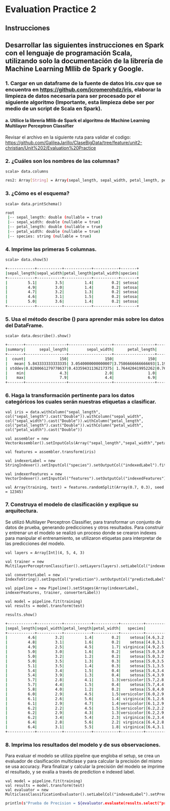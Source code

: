 # Evaluation Practice 2

## Instrucciones
## Desarrollar las siguientes instrucciones en Spark con el lenguaje de programación Scala, utilizando solo la documentación de la librería de Machine Learning Mllib de Spark y Google.

### 1. Cargar en un dataframe de la fuente de datos Iris.csv que se encuentra en https://github.com/jcromerohdz/iris, elaborar la limpieza de datos necesaria para ser procesado por el siguiente algoritmo (Importante, esta limpieza debe ser por medio de un script de Scala en Spark).
#### a. Utilice la librería Mllib de Spark el algoritmo de Machine Learning Multilayer Perceptron Classifier

Revisar el archivo en la siguiente ruta para validar el codigo: https://github.com/GalileaJarillo/ClaseBigData/tree/feature/unit2-christian/Unit%202/Evaluation%20Practice

### 2. ¿Cuáles son los nombres de las columnas?
```
scala> data.columns
```
```sh
res2: Array[String] = Array(sepal_length, sepal_width, petal_length, petal_width, species)
```
### 3. ¿Cómo es el esquema?
```
scala> data.printSchema()
```
```sh
root
 |-- sepal_length: double (nullable = true)
 |-- sepal_width: double (nullable = true)
 |-- petal_length: double (nullable = true)
 |-- petal_width: double (nullable = true)
 |-- species: string (nullable = true)
```
### 4. Imprime las primeras 5 columnas.
```
scala> data.show(5)
```
```sh
+------------+-----------+------------+-----------+-------+
|sepal_length|sepal_width|petal_length|petal_width|species|
+------------+-----------+------------+-----------+-------+
|         5.1|        3.5|         1.4|        0.2| setosa|
|         4.9|        3.0|         1.4|        0.2| setosa|
|         4.7|        3.2|         1.3|        0.2| setosa|
|         4.6|        3.1|         1.5|        0.2| setosa|
|         5.0|        3.6|         1.4|        0.2| setosa|
+------------+-----------+------------+-----------+-------+
```
### 5. Usa el método describe () para aprender más sobre los datos del DataFrame.
```
scala> data.describe().show()
```
```sh
+-------+------------------+-------------------+------------------+------------------+---------+
|summary|      sepal_length|        sepal_width|      petal_length|       petal_width|  species|
+-------+------------------+-------------------+------------------+------------------+---------+
|  count|               150|                150|               150|               150|      150|
|   mean| 5.843333333333335| 3.0540000000000007|3.7586666666666693|1.1986666666666672|     NULL|
| stddev|0.8280661279778637|0.43359431136217375| 1.764420419952262|0.7631607417008414|     NULL|
|    min|               4.3|                2.0|               1.0|               0.1|   setosa|
|    max|               7.9|                4.4|               6.9|               2.5|virginica|
+-------+------------------+-------------------+------------------+------------------+---------+
```
### 6. Haga la transformación pertinente para los datos categóricos los cuales serán nuestras etiquetas a clasificar.
```
val iris = data.withColumn("sepal_length", col("sepal_length").cast("Double")).withColumn("sepal_width", col("sepal_width").cast("Double")).withColumn("petal_length", col("petal_length").cast("Double")).withColumn("petal_width", col("petal_width").cast("Double"))

val assembler = new VectorAssembler().setInputCols(Array("sepal_length","sepal_width","petal_length","petal_width")).setOutputCol("features")

val features = assembler.transform(iris)

val indexerLabel = new StringIndexer().setInputCol("species").setOutputCol("indexedLabel").fit(features)

val indexerFeatures = new VectorIndexer().setInputCol("features").setOutputCol("indexedFeatures").setMaxCategories(4)

val Array(training, test) = features.randomSplit(Array(0.7, 0.3), seed = 12345)  
```
### 7. Construya el modelo de clasificación y explique su arquitectura.
Se utilizó Multilayer Perceptron Classifier, para transformar un conjunto de datos de prueba, generando predicciones y otros resultados.  Para construir y entrenar un el modelo se realizó un proceso donde se crearon indexes para manipular el entrenamiento, se utilizaron etiquetas para interpretar de las predicciones del modelo.

```
val layers = Array[Int](4, 5, 4, 3)

val trainer = new MultilayerPerceptronClassifier().setLayers(layers).setLabelCol("indexedLabel").setFeaturesCol("indexedFeatures").setBlockSize(128).setSeed(12345).setMaxIter(100)

val converterLabel = new IndexToString().setInputCol("prediction").setOutputCol("predictedLabel").setLabels(indexerLabel.labels)

val pipeline = new Pipeline().setStages(Array(indexerLabel, indexerFeatures, trainer, converterLabel))

val model = pipeline.fit(training)
val results = model.transform(test)

results.show()
```
```sh
+------------+-----------+------------+-----------+----------+-----------------+------------+-----------------+--------------------+--------------------+----------+--------------+
|sepal_length|sepal_width|petal_length|petal_width|   species|         features|indexedLabel|  indexedFeatures|       rawPrediction|         probability|prediction|predictedLabel|
+------------+-----------+------------+-----------+----------+-----------------+------------+-----------------+--------------------+--------------------+----------+--------------+
|         4.6|        3.2|         1.4|        0.2|    setosa|[4.6,3.2,1.4,0.2]|         0.0|[4.6,3.2,1.4,0.2]|[20.5696904244622...|[0.99999999999996...|       0.0|        setosa|
|         4.8|        3.1|         1.6|        0.2|    setosa|[4.8,3.1,1.6,0.2]|         0.0|[4.8,3.1,1.6,0.2]|[20.5796581319746...|[0.99999999999997...|       0.0|        setosa|
|         4.9|        2.5|         4.5|        1.7| virginica|[4.9,2.5,4.5,1.7]|         2.0|[4.9,2.5,4.5,1.7]|[-15.941942979510...|[3.48383627239737...|       1.0|    versicolor|
|         5.0|        3.0|         1.6|        0.2|    setosa|[5.0,3.0,1.6,0.2]|         0.0|[5.0,3.0,1.6,0.2]|[20.5867995218890...|[0.99999999999997...|       0.0|        setosa|
|         5.0|        3.2|         1.2|        0.2|    setosa|[5.0,3.2,1.2,0.2]|         0.0|[5.0,3.2,1.2,0.2]|[20.5691331140208...|[0.99999999999996...|       0.0|        setosa|
|         5.0|        3.5|         1.3|        0.3|    setosa|[5.0,3.5,1.3,0.3]|         0.0|[5.0,3.5,1.3,0.3]|[20.5691247488477...|[0.99999999999996...|       0.0|        setosa|
|         5.1|        3.5|         1.4|        0.3|    setosa|[5.1,3.5,1.4,0.3]|         0.0|[5.1,3.5,1.4,0.3]|[20.5691998172845...|[0.99999999999996...|       0.0|        setosa|
|         5.4|        3.4|         1.5|        0.4|    setosa|[5.4,3.4,1.5,0.4]|         0.0|[5.4,3.4,1.5,0.4]|[20.5700985640034...|[0.99999999999996...|       0.0|        setosa|
|         5.4|        3.9|         1.3|        0.4|    setosa|[5.4,3.9,1.3,0.4]|         0.0|[5.4,3.9,1.3,0.4]|[20.5690921355843...|[0.99999999999996...|       0.0|        setosa|
|         5.7|        2.8|         4.1|        1.3|versicolor|[5.7,2.8,4.1,1.3]|         1.0|[5.7,2.8,4.1,1.3]|[-15.941942984485...|[3.48383624522684...|       1.0|    versicolor|
|         5.7|        4.4|         1.5|        0.4|    setosa|[5.7,4.4,1.5,0.4]|         0.0|[5.7,4.4,1.5,0.4]|[20.5690897527175...|[0.99999999999996...|       0.0|        setosa|
|         5.8|        4.0|         1.2|        0.2|    setosa|[5.8,4.0,1.2,0.2]|         0.0|[5.8,4.0,1.2,0.2]|[20.5690885975164...|[0.99999999999996...|       0.0|        setosa|
|         6.0|        2.9|         4.5|        1.5|versicolor|[6.0,2.9,4.5,1.5]|         1.0|[6.0,2.9,4.5,1.5]|[-15.941942985886...|[3.48383623757184...|       1.0|    versicolor|
|         6.1|        2.6|         5.6|        1.4| virginica|[6.1,2.6,5.6,1.4]|         2.0|[6.1,2.6,5.6,1.4]|[-15.941942986564...|[3.48383623387004...|       1.0|    versicolor|
|         6.1|        2.9|         4.7|        1.4|versicolor|[6.1,2.9,4.7,1.4]|         1.0|[6.1,2.9,4.7,1.4]|[-15.941942986214...|[3.48383623578313...|       1.0|    versicolor|
|         6.2|        2.2|         4.5|        1.5|versicolor|[6.2,2.2,4.5,1.5]|         1.0|[6.2,2.2,4.5,1.5]|[-15.941942985555...|[3.48383623938183...|       1.0|    versicolor|
|         6.2|        2.9|         4.3|        1.3|versicolor|[6.2,2.9,4.3,1.3]|         1.0|[6.2,2.9,4.3,1.3]|[-15.941942986044...|[3.48383623670837...|       1.0|    versicolor|
|         6.2|        3.4|         5.4|        2.3| virginica|[6.2,3.4,5.4,2.3]|         2.0|[6.2,3.4,5.4,2.3]|[-15.941942986709...|[3.48383623307955...|       1.0|    versicolor|
|         6.4|        2.8|         5.6|        2.2| virginica|[6.4,2.8,5.6,2.2]|         2.0|[6.4,2.8,5.6,2.2]|[-15.941942986715...|[3.48383623304552...|       1.0|    versicolor|
|         6.4|        3.1|         5.5|        1.8| virginica|[6.4,3.1,5.5,1.8]|         2.0|[6.4,3.1,5.5,1.8]|[-15.941942986780...|[3.48383623268959...|       1.0|    versicolor|
+------------+-----------+------------+-----------+----------+-----------------+------------+-----------------+--------------------+--------------------+----------+--------------+
```
### 8. Imprima los resultados del modelo y de sus observaciones.
Para evaluar el modelo se utiliza pipeline que engloba el setup, se crea un evaluador de clasificación multiclase y para calcular la precisión del mismo se usa accuracy. Para finalizar y calcular la precisión del modelo se imprime el resultado, y se evalía a través de prediction e indexed label. 
```
val model = pipeline.fit(training)
val results = model.transform(test)
val evaluator = new MulticlassClassificationEvaluator().setLabelCol("indexedLabel").setPredictionCol("prediction").setMetricName("accuracy")
```
```sh
println(s"Prueba de Precision = ${evaluator.evaluate(results.select("prediction", "indexedLabel"))}")
```